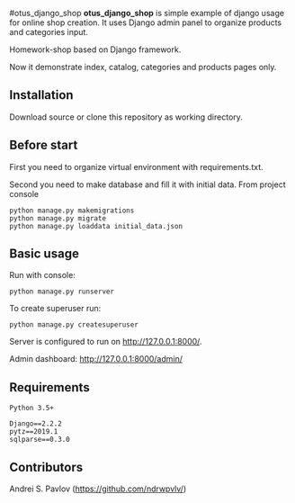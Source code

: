 #otus_django_shop
**otus_django_shop** is simple example of django usage for online shop creation. 
It uses Django admin panel to organize products and categories input.

Homework-shop based on Django framework.

Now it demonstrate index, catalog, categories and products pages only. 

## Installation
Download source or clone this repository as working directory.

## Before start
First you need to organize virtual environment with requirements.txt.

Second you need to make database and fill it with initial data. From project console 
```
python manage.py makemigrations
python manage.py migrate
python manage.py loaddata initial_data.json
```

## Basic usage
Run with console:
```
python manage.py runserver
```
To create superuser run: 
```
python manage.py createsuperuser
```

Server is configured to run on http://127.0.0.1:8000/.

Admin dashboard: http://127.0.0.1:8000/admin/



## Requirements
```
Python 3.5+

Django==2.2.2
pytz==2019.1
sqlparse==0.3.0
```

## Contributors
Andrei S. Pavlov (https://github.com/ndrwpvlv/)
 